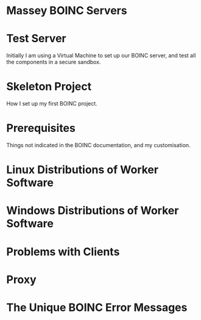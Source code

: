 # Massey BOINC Servers

# Test Server 

Initially I am using a Virtual Machine to set up our BOINC server, and test all the components in a secure sandbox.

# Skeleton Project 

How I set up my first BOINC project.

# Prerequisites

Things not indicated in the BOINC documentation, and my customisation.

# Linux Distributions of Worker Software

# Windows Distributions of Worker Software

# Problems with Clients 

# Proxy

# The Unique BOINC Error Messages
